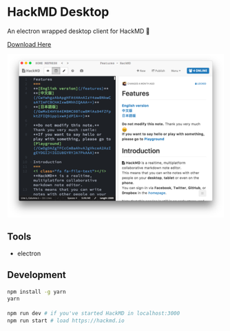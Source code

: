 # HackMD Desktop

An electron wrapped desktop client for HackMD :tada:

[Download Here](https://github.com/hackmdio/hackmd-desktop/releases)

![editor](./docs/images/editor.png?)

## Tools

- electron

## Development

```bash
npm install -g yarn
yarn

npm run dev # if you've started HackMD in localhost:3000
npm run start # load https://hackmd.io
```
